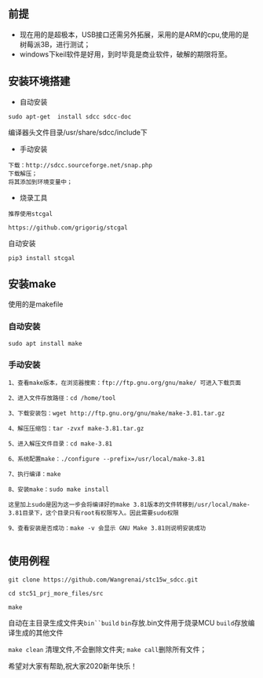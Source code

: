 ## 前提

- 现在用的是超极本，USB接口还需另外拓展，采用的是ARM的cpu,使用的是树莓派3B，进行测试；
- windows下keil软件是好用，到时毕竟是商业软件，破解的期限将至。

## 安装环境搭建

- 自动安装

```
sudo apt-get  install sdcc sdcc-doc

```

编译器头文件目录/usr/share/sdcc/include下

- 手动安装

```
下载：http://sdcc.sourceforge.net/snap.php
下载解压；
将其添加到环境变量中；
```


- 烧录工具

`推荐使用stcgal`
```
https://github.com/grigorig/stcgal
```
自动安装
```
pip3 install stcgal

```


## 安装make

使用的是makefile
### 自动安装
```
sudo apt install make
```

### 手动安装

```
1、查看make版本，在浏览器搜索：ftp://ftp.gnu.org/gnu/make/ 可进入下载页面

2、进入文件存放路径：cd /home/tool

3、下载安装包：wget http://ftp.gnu.org/gnu/make/make-3.81.tar.gz

4、解压压缩包：tar -zvxf make-3.81.tar.gz

5、进入解压文件目录：cd make-3.81

6、系统配置make：./configure --prefix=/usr/local/make-3.81

7、执行编译：make

8、安装make：sudo make install  

这里加上sudo是因为这一步会将编译好的make 3.81版本的文件转移到/usr/local/make-3.81目录下，这个目录只有root有权限写入。因此需要sudo权限

9、查看安装是否成功：make -v 会显示 GNU Make 3.81则说明安装成功


```
## 使用例程

```
git clone https://github.com/Wangrenai/stc15w_sdcc.git

cd stc51_prj_more_files/src

make

```
自动在主目录生成文件夹`bin``build`
`bin`存放.bin文件用于烧录MCU
`build`存放编译生成的其他文件

`make clean` 清理文件,不会删除文件夹;
`make call`删除所有文件；

希望对大家有帮助,祝大家2020新年快乐！



